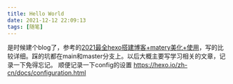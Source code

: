 ```yaml
---
title: Hello World
date: 2021-12-12 22:09:13
tags: [随笔]
---
```


是时候建个blog了，参考的[2021最全hexo搭建博客+matery美化+使用](https://www.bilibili.com/read/cv12633102)，写的比较详细。踩的坑都在main和master分支上。以后大概主要写学习相关的文章，记录一下免得忘记。
顺便记录一下config的设置
https://hexo.io/zh-cn/docs/configuration.html